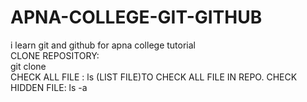 # APNA-COLLEGE-GIT-GITHUB
i learn git and github for apna college tutorial
<BR>
CLONE REPOSITORY:
<BR>
git clone
<br>
CHECK ALL FILE :
ls (LIST FILE)TO CHECK ALL FILE IN REPO.
CHECK HIDDEN FILE:
ls -a

